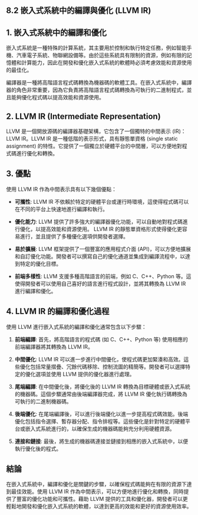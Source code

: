 ## 8.2 嵌入式系統中的編譯與優化 (LLVM IR)

## 1. 嵌入式系統中的編譯和優化

嵌入式系統是一種特殊的計算系統，其主要用於控制和執行特定任務，例如智能手機、汽車電子系統、物聯網設備等。由於這些系統具有限制的資源，例如有限的記憶體和計算能力，因此在開發和優化嵌入式系統的軟體時必須考慮效能和資源使用的最佳化。

編譯器是一種將高階語言程式碼轉換為機器碼的軟體工具。在嵌入式系統中，編譯器的角色非常重要，因為它負責將高階語言程式碼轉換為可執行的二進制程式，並且能夠優化程式碼以提高效能和資源使用。

## 2. LLVM IR (Intermediate Representation)

LLVM 是一個開放源碼的編譯器基礎架構，它包含了一個獨特的中間表示 (IR)：LLVM IR。LLVM IR 是一種低階的表示形式，具有靜態單資格 (single static assignment) 的特性。它提供了一個獨立於硬體平台的中間層，可以方便地對程式碼進行優化和轉換。

## 3. 優點

使用 LLVM IR 作為中間表示具有以下幾個優點：

- **可攜性**: LLVM IR 不依賴於特定的硬體平台或運行時環境，這使得程式碼可以在不同的平台上快速地進行編譯和執行。

- **優化能力**: LLVM 提供了許多強大的編譯器優化功能，可以自動地對程式碼進行優化，以提高效能和資源使用。 LLVM IR 的靜態單資格形式使得優化更容易進行，並且提供了多種優化選項供開發者選擇。

- **易於擴展**: LLVM 框架提供了一個豐富的應用程式介面 (API)，可以方便地擴展和自訂優化功能。開發者可以撰寫自己的優化通道並集成到編譯流程中，以達到特定的優化目標。

- **前端多樣性**: LLVM 支援多種高階語言的前端，例如 C、C++、Python 等。這使得開發者可以使用自己喜好的語言進行程式設計，並將其轉換為 LLVM IR 進行編譯和優化。

## 4. LLVM IR 的編譯和優化過程

使用 LLVM 進行嵌入式系統的編譯和優化通常包含以下步驟：

1. **前端編譯**: 首先，將高階語言的程式碼 (如 C、C++、Python 等) 使用相應的前端編譯器將其轉換為 LLVM IR。

2. **中間優化**: LLVM IR 可以進一步進行中間優化，使程式碼更加緊湊和高效。這些優化包括常量摺疊、冗餘代碼移除、控制流圖的精簡等。開發者可以選擇特定的優化選項並使用 LLVM 提供的優化器進行處理。

3. **尾端編譯**: 在中間優化後，將優化後的 LLVM IR 轉換為目標硬體或嵌入式系統的機器碼。這個步驟通常由後端編譯器完成，將 LLVM IR 優化執行碼轉換為可執行的二進制機器碼。

4. **後端優化**: 在尾端編譯後，可以進行後端優化以進一步提高程式碼效能。後端優化包括指令選擇、暫存器分配、指令排程等。這些優化是針對特定的硬體平台或嵌入式系統進行的，以確保生成的機器碼能夠充分利用硬體資源。

5. **連接和鏈接**: 最後，將生成的機器碼連接並鏈接到相應的嵌入式系統中，以便執行優化後的程式。

## 結論

在嵌入式系統中，編譯和優化是關鍵的步驟，以確保程式碼能夠在有限的資源下達到最佳效能。使用 LLVM IR 作為中間表示，可以方便地進行優化和轉換，同時提供了豐富的優化功能和可攜性。藉助 LLVM 提供的工具和優化器，開發者可以更輕鬆地開發和優化嵌入式系統的軟體，以達到更高的效能和更好的資源使用效率。